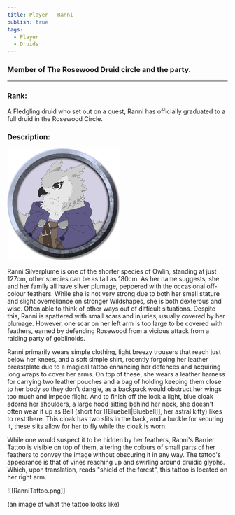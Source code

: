 ```yaml
---
title: Player - Ranni
publish: true
tags:
  - Player
  - Druids
---
```

### Member of The Rosewood Druid circle and the party.
---
### Rank:

A Fledgling druid who set out on a quest, Ranni has officially graduated to a full druid in the Rosewood Circle.

### Description:


![flag](RanniToken.png)


Ranni Silverplume is one of the shorter species of Owlin, standing at just 127cm, other species can be as tall as 180cm. As her name suggests, she and her family all have silver plumage, peppered with the occasional off-colour feathers. While she is not very strong due to both her small stature and slight overreliance on stronger Wildshapes, she is both dexterous and wise. Often able to think of other ways out of difficult situations. Despite this, Ranni is spattered with small scars and injuries, usually covered by her plumage. However, one scar on her left arm is too large to be covered with feathers, earned by defending Rosewood from a vicious attack from a raiding party of goblinoids. 

Ranni primarily wears simple clothing, light breezy trousers that reach just below her knees, and a soft simple shirt, recently forgoing her leather breastplate due to a magical tattoo enhancing her defences and acquiring long wraps to cover her arms. On top of these, she wears a leather harness for carrying two leather pouches and a bag of holding keeping them close to her body so they don't dangle, as a backpack would obstruct her wings too much and impede flight. And to finish off the look a light, blue cloak adorns her shoulders, a large hood sitting behind her neck, she doesn't often wear it up as Bell (short for [[Bluebell|Bluebell]], her astral kitty) likes to rest there. This cloak has two slits in the back, and a buckle for securing it, these slits allow for her to fly while the cloak is worn. 

While one would suspect it to be hidden by her feathers, Ranni's Barrier Tattoo is visible on top of them, altering the colours of small parts of her feathers to convey the image without obscuring it in any way. The tattoo's appearance is that of vines reaching up and swirling around druidic glyphs. Which, upon translation, reads "shield of the forest", this tattoo is located on her right arm.

![[RanniTattoo.png]]

 (an image of what the tattoo looks like)